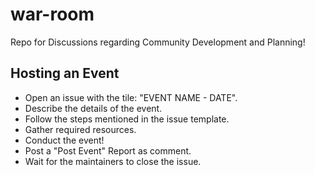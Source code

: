 # war-room
Repo for Discussions regarding Community Development and Planning!

## Hosting an Event
- Open an issue with the tile: "EVENT NAME - DATE".
- Describe the details of the event.
- Follow the steps mentioned in the issue template.
- Gather required resources.
- Conduct the event!
- Post a "Post Event" Report as comment.
- Wait for the maintainers to close the issue.
